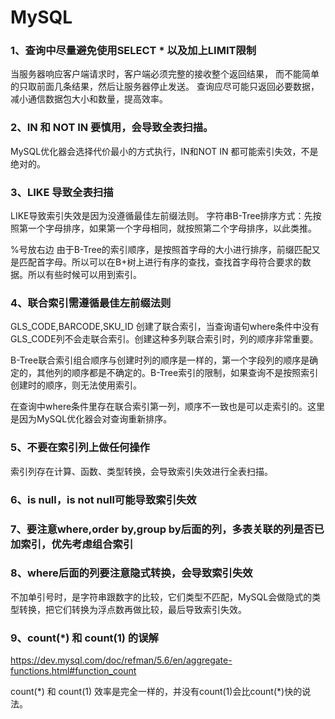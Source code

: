 # MySQL

### 1、查询中尽量避免使用SELECT * 以及加上LIMIT限制

当服务器响应客户端请求时，客户端必须完整的接收整个返回结果，
而不能简单的只取前面几条结果，然后让服务器停止发送。
查询应尽可能只返回必要数据，减小通信数据包大小和数量，提高效率。


### 2、IN 和 NOT IN 要慎用，会导致全表扫描。

MySQL优化器会选择代价最小的方式执行，IN和NOT IN 都可能索引失效，不是绝对的。


### 3、LIKE 导致全表扫描

LIKE导致索引失效是因为没遵循最佳左前缀法则。
字符串B-Tree排序方式：先按照第一个字母排序，如果第一个字母相同，就按照第二个字母排序，以此类推。

%号放右边 由于B-Tree的索引顺序，是按照首字母的大小进行排序，前缀匹配又是匹配首字母。所以可以在B+树上进行有序的查找，查找首字母符合要求的数据。所以有些时候可以用到索引。


### 4、联合索引需遵循最佳左前缀法则

GLS_CODE,BARCODE,SKU_ID 创建了联合索引，当查询语句where条件中没有GLS_CODE列不会走联合索引。创建这种多列联合索引时，列的顺序非常重要。 

B-Tree联合索引组合顺序与创建时列的顺序是一样的，第一个字段列的顺序是确定的，其他列的顺序都是不确定的。B-Tree索引的限制，如果查询不是按照索引创建时的顺序，则无法使用索引。

在查询中where条件里存在联合索引第一列，顺序不一致也是可以走索引的。这里是因为MySQL优化器会对查询重新排序。


### 5、不要在索引列上做任何操作

索引列存在计算、函数、类型转换，会导致索引失效进行全表扫描。


### 6、is null，is not null可能导致索引失效


### 7、要注意where,order by,group by后面的列，多表关联的列是否已加索引，优先考虑组合索引


### 8、where后面的列要注意隐式转换，会导致索引失效

不加单引号时，是字符串跟数字的比较，它们类型不匹配，MySQL会做隐式的类型转换，把它们转换为浮点数再做比较，最后导致索引失效。


### 9、count(*) 和 count(1) 的误解

https://dev.mysql.com/doc/refman/5.6/en/aggregate-functions.html#function_count

count(\*) 和 count(1) 效率是完全一样的，并没有count(1)会比count(\*)快的说法。